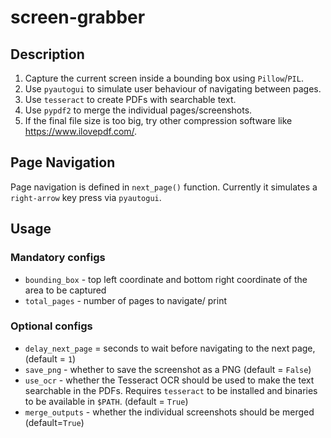# screen-grabber

## Description
1. Capture the current screen inside a bounding box using `Pillow`/`PIL`.
2. Use `pyautogui` to simulate user behaviour of navigating between pages.
3. Use `tesseract` to create PDFs with searchable text.
4. Use `pypdf2` to merge the individual pages/screenshots.
5. If the final file size is too big, try other compression software like https://www.ilovepdf.com/.

## Page Navigation
Page navigation is defined in `next_page()` function. Currently it simulates a `right-arrow` key press via `pyautogui`.

## Usage

### Mandatory configs
- `bounding_box` - top left coordinate and bottom right coordinate of the area to be captured
- `total_pages` - number of pages to navigate/ print
 
### Optional configs
- `delay_next_page` = seconds to wait before navigating to the next page, (default = `1`)
- `save_png` - whether to save the screenshot as a PNG (default = `False`) 
- `use_ocr` - whether the Tesseract OCR should be used to make the text searchable in the PDFs. Requires `tesseract` to be installed and binaries to be available in `$PATH`. (default = `True`)
- `merge_outputs` - whether the individual screenshots should be merged (default=`True`)
